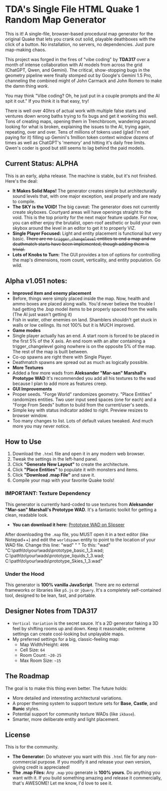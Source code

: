 # TDA's Single File HTML Quake 1 Random Map Generator

This is it! A single-file, browser-based procedural map generator for the original Quake that lets you crank out solid, playable deathboxes with the click of a button. No installation, no servers, no dependencies. Just pure map-making chaos.

This project was forged in the fires of "vibe coding" by **TDA317** over a month of intense collaboration with AI models from across the grid (ChatGPT, Qwen, and Gemini). The critical, show-stopping bugs in the geometry pipeline were finally stomped out by Google's Gemini 1.5 Pro, channeling the combined might of John Carmack and John Romero to make the damn thing *work*.

You may think "Vibe coding? Oh, he just put in a couple prompts and the AI spit it out." 
If you think it is that easy, try!

There is well over 40hrs of actual work with multiple false starts and ventures down wrong baths trying to fix bugs and get it workiing this well. Tons of creating maps, opening them in Trenchbroom, wandering around looking for what is broken, explaining the issues to the AI, trying again, repeating, over and over. Tens of millions of tokens used (glad I'm not paying for it) filling up Gemini's 1million token context window dozens of times as well as ChatGPT's 'memory' and hitting it's daily free limits. Qwen's coder is good but still seems to lag behind the paid models. 

## Current Status: ALPHA

This is an early, alpha release. The machine is stable, but it's not finished. Here's the deal:

*   **It Makes Solid Maps!** The generator creates simple but architecturally sound levels that, with one major exception, seal properly and are ready to compile.
*   **The SKY is the VOID!** The big caveat: The generator does not currently create skyboxes. Courtyard areas will have openings straight to the void. This is the top priority for the next major feature update. For now, you can either enjoy the brutalist, open-roof aesthetic or build your own skybox around the level in an editor to get it to properly VIZ.
*   **Single Player Focused:** Light and entity placement is functional but very basic. ~~There are no `trigger_changelevel` entities to end a map and no deathmatch starts have been implemented, though adding them is trivial.~~
*   **Lots of Knobs to Turn:** The GUI provides a ton of options for controlling the map's dimensions, room count, verticality, and entity population. Go wild.

## Alpha v1.051 notes:
*   **Improved item and enemy placement**
* Before, things were simply placed inside the map. Now, health and ammo boxes are placed along walls. You'd never believe the trouble I had getting the .bsp model items to be properly spaced from the walls (The AI just wasn't getting it)
* Fish in water, other enemies on land. Shamblers shouldn't get stuck in walls or low ceilings. Its not 100% but it is MUCH improved. 
*   **Game modes** 
* Single player actually has an end. A start room is forced to be placed in the first 5% of the X axis. An end room with an alter containing a trigger_changelevel going nowhere is on the opposite 5% of the map. The rest of the map is built between.
* Co-op spawns are right there with Single Player.
* Deathmatch spawns are spread out as much as logically possible.
*  **More Textures**
*   Added a few more wads from **Aleksander "Mar-san" Marshall's Prototype WAD** It's recommended you add all his textures to the wad because I plan to add more as features creep.
*   **GUI Improvements**
*   Proper seeds. "Forge World" randomizes geometry. "Place Entities" randomizes entities. Two user input seed spaces (one for each) and a "Forge From Seeds" button to build from the current/user's seeds.
*   Simple key with status indicator added to right. Preview resizes to browser window.
*   Too many changes to list. Lots of default values tweaked. And much more you may never notice.

## How to Use

1.  Download the `.html` file and open it in any modern web browser.
2.  Tweak the settings in the left-hand panel.
3.  Click **"Generate New Layout"** to create the architecture.
4.  Click **"Place Entities"** to populate it with monsters and items.
5.  Click **"Download .map File"** and save it.
6.  Compile your map with your favorite Quake tools!

### **IMPORTANT: Texture Dependency**

This generator is currently hard-coded to use textures from **Aleksander "Mar-san" Marshall's Prototype WAD**. It's a fantastic toolkit for getting a clean, readable look.

*   **You can download it here:** [Prototype WAD on Slipseer](https://www.slipseer.com/index.php?resources/prototype-wad.263/)

After downloading the `.map` file, you MUST open it in a text editor (like Notepad++) and edit the `worldspawn` entity to point to the location of your WAD file. Change this line:
"wad" " "
To this:
"wad" "C:\path\to\your\wads\prototype_basic_1_3.wad; C:\path\to\your\wads\prototype_liquids_1_3.wad; C:\path\to\your\wads\prototype_Skies_1_3.wad"


### Under the Hood

This generator is **100% vanilla JavaScript**. There are no external frameworks or libraries like `p5.js` or `jQuery`. It's a completely self-contained tool, designed to be lean, fast, and portable.

## Designer Notes from TDA317

*   `Vertical Variation` is the secret sauce. It's a 2D generator faking a 3D feel by shifting rooms up and down. Keep it reasonable; extreme settings can create cool-looking but unplayable maps.
*   My preferred settings for a big, classic-feeling map:
    *   Map Width/Height: `4096`
    *   Cell Size: `64`
    *   Room Count: `~20-25`
    *   Max Room Size: `~15`

## The Roadmap

The goal is to make this thing even better. The future holds:

*   More detailed and interesting architectural variations.
*   A proper theming system to support texture sets for **Base**, **Castle**, and **Runic** styles.
*   Potential support for community texture WADs (like `ikbase`).
*   Smarter, more deliberate entity and light placement.

## License

This is for the community.

*   **The Generator:** Do whatever you want with this `.html` file for any non-commercial purpose. If you modify it and release your own version, giving credit is appreciated!
*   **The .map Files:** Any `.map` you generate is **100% yours**. Do anything you want with it. If you build something amazing and release it commercially, that's AWESOME! Let me know, I'd love to see it.
